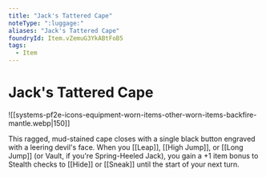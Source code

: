 ```yaml
---
title: "Jack's Tattered Cape"
noteType: ":luggage:"
aliases: "Jack's Tattered Cape"
foundryId: Item.vZemuG3YkABtFoB5
tags:
  - Item
---
```


# Jack's Tattered Cape
![[systems-pf2e-icons-equipment-worn-items-other-worn-items-backfire-mantle.webp|150]]

This ragged, mud-stained cape closes with a single black button engraved with a leering devil's face. When you [[Leap]], [[High Jump]], or [[Long Jump]] (or Vault, if you're Spring-Heeled Jack), you gain a +1 item bonus to Stealth checks to [[Hide]] or [[Sneak]] until the start of your next turn.


